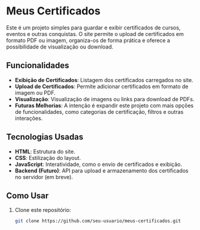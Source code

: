 # Meus Certificados

Este é um projeto simples para guardar e exibir certificados de cursos, eventos e outras conquistas. O site permite o upload de certificados em formato PDF ou imagem, organiza-os de forma prática e oferece a possibilidade de visualização ou download.

## Funcionalidades

- **Exibição de Certificados**: Listagem dos certificados carregados no site.
- **Upload de Certificados**: Permite adicionar certificados em formato de imagem ou PDF.
- **Visualização**: Visualização de imagens ou links para download de PDFs.
- **Futuras Melhorias**: A intenção é expandir este projeto com mais opções de funcionalidades, como categorias de certificação, filtros e outras interações.

## Tecnologias Usadas

- **HTML**: Estrutura do site.
- **CSS**: Estilização do layout.
- **JavaScript**: Interatividade, como o envio de certificados e exibição.
- **Backend (Futuro)**: API para upload e armazenamento dos certificados no servidor (em breve).

## Como Usar

1. Clone este repositório:
   ```bash
   git clone https://github.com/seu-usuario/meus-certificados.git
